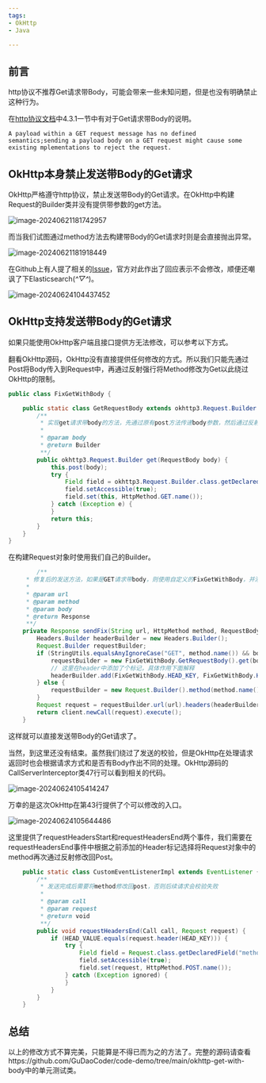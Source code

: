 ```yaml
---
tags:
- OkHttp
- Java

---
```


## 前言

http协议不推荐Get请求带Body，可能会带来一些未知问题，但是也没有明确禁止这种行为。<!-- more -->

在[http协议文档](https://datatracker.ietf.org/doc/html/rfc7231#section-4.3.1)中4.3.1一节中有对于Get请求带Body的说明。

```
A payload within a GET request message has no defined semantics;sending a payload body on a GET request might cause some existing mplementations to reject the request.
```

## OkHttp本身禁止发送带Body的Get请求

OkHttp严格遵守http协议，禁止发送带Body的Get请求。在OkHttp中构建Request的Builder类并没有提供带参数的get方法。

![image-20240621181742957](http://cdn.road4code.com/image-bed/20240621181743.png)

而当我们试图通过method方法去构建带Body的Get请求时则是会直接抛出异常。

![image-20240621181918449](http://cdn.road4code.com/image-bed/20240621181918.png)

在Github上有人提了相关的[Issue](https://github.com/square/okhttp/issues/3154)，官方对此作出了回应表示不会修改，顺便还嘲讽了下Elasticsearch(*^▽^*)。

![image-20240624104437452](http://cdn.road4code.com/image-bed/20240624104437.png)

## OkHttp支持发送带Body的Get请求

如果只能使用OkHttp客户端且接口提供方无法修改，可以参考以下方式。

翻看OkHttp源码，OkHttp没有直接提供任何修改的方式。所以我们只能先通过Post将Body传入到Request中，再通过反射强行将Method修改为Get以此绕过OkHttp的限制。

``` java
public class FixGetWithBody {

    public static class GetRequestBody extends okhttp3.Request.Builder {
        /**
         * 实现get请求带body的方法，先通过原有post方法传递body参数，然后通过反射修改method字段绕过校验
         *
         * @param body
         * @return Builder
         **/
        public okhttp3.Request.Builder get(RequestBody body) {
            this.post(body);
            try {
                Field field = okhttp3.Request.Builder.class.getDeclaredField("method");
                field.setAccessible(true);
                field.set(this, HttpMethod.GET.name());
            } catch (Exception e) {
            }
            return this;
        }
    }
}
```

在构建Request对象时使用我们自己的Builder。

```java
		/**
     * 修复后的发送方法，如果是GET请求带body，则使用自定义的FixGetWithBody，并添加header标记
     *
     * @param url
     * @param method
     * @param body
     * @return Response
     **/
    private Response sendFix(String url, HttpMethod method, RequestBody body) throws Exception {
        Headers.Builder headerBuilder = new Headers.Builder();
        Request.Builder requestBuilder;
        if (StringUtils.equalsAnyIgnoreCase("GET", method.name()) && body != null) {
            requestBuilder = new FixGetWithBody.GetRequestBody().get(body);
            // 这里在header中添加了个标记，具体作用下面解释
            headerBuilder.add(FixGetWithBody.HEAD_KEY, FixGetWithBody.HEAD_VALUE);
        } else {
            requestBuilder = new Request.Builder().method(method.name(), body);
        }
        Request request = requestBuilder.url(url).headers(headerBuilder.build()).build();
        return client.newCall(request).execute();
    }
```

这样就可以直接发送带Body的Get请求了。

当然，到这里还没有结束。虽然我们绕过了发送的校验，但是OkHttp在处理请求返回时也会根据请求方式和是否有Body作出不同的处理。OkHttp源码的CallServerInterceptor类47行可以看到相关的代码。

![image-20240624105414247](http://cdn.road4code.com/image-bed/20240624105414.png)

万幸的是这次OkHttp在第43行提供了个可以修改的入口。

![image-20240624105644486](http://cdn.road4code.com/image-bed/20240624105644.png)

这里提供了requestHeadersStart和requestHeadersEnd两个事件，我们需要在requestHeadersEnd事件中根据之前添加的Header标记选择将Request对象中的method再次通过反射修改回Post。

```java
    public static class CustomEventListenerImpl extends EventListener {
        /**
         * 发送完成后需要将method修改回post，否则后续请求会校验失败
         *
         * @param call
         * @param request
         * @return void
         **/
        public void requestHeadersEnd(Call call, Request request) {
            if (HEAD_VALUE.equals(request.header(HEAD_KEY))) {
                try {
                    Field field = Request.class.getDeclaredField("method");
                    field.setAccessible(true);
                    field.set(request, HttpMethod.POST.name());
                } catch (Exception ignored) {
                }
            }
        }
    }
```

## 总结

以上的修改方式不算完美，只能算是不得已而为之的方法了。完整的源码请查看https://github.com/GuDaoCoder/code-demo/tree/main/okhttp-get-with-body中的单元测试类。